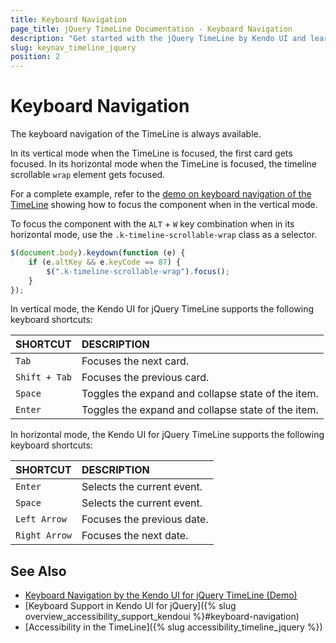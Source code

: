 ```yaml
---
title: Keyboard Navigation
page_title: jQuery TimeLine Documentation - Keyboard Navigation
description: "Get started with the jQuery TimeLine by Kendo UI and learn about the accessibility support it provides through its keyboard navigation functionality."
slug: keynav_timeline_jquery
position: 2
---
```


# Keyboard Navigation

The keyboard navigation of the TimeLine is always available.

In its vertical mode when the TimeLine is focused, the first card gets focused. In its horizontal mode when the TimeLine is focused, the timeline scrollable `wrap` element gets focused.

For a complete example, refer to the [demo on keyboard navigation of the TimeLine](https://demos.telerik.com/kendo-ui/timeline/keyboard-navigation) showing how to focus the component when in the vertical mode.

To focus the component with the `ALT` + `W` key combination when in its horizontal mode, use the `.k-timeline-scrollable-wrap` class as a selector.

```javascript
$(document.body).keydown(function (e) {
    if (e.altKey && e.keyCode == 87) {
        $(".k-timeline-scrollable-wrap").focus();
    }
});
```

In vertical mode, the Kendo UI for jQuery TimeLine supports the following keyboard shortcuts:

| SHORTCUT						| DESCRIPTION				       
|:---                 |:---                      
| `Tab`               | Focuses the next card.   
| `Shift + Tab`       | Focuses the previous card.
| `Space`             | Toggles the expand and collapse state of the item.                                            
| `Enter`             | Toggles the expand and collapse state of the item.

In horizontal mode, the Kendo UI for jQuery TimeLine supports the following keyboard shortcuts:

| SHORTCUT						| DESCRIPTION
|:---                 |:---         
| `Enter`             | Selects the current event.
| `Space`             | Selects the current event.
| `Left Arrow`        | Focuses the previous date.
| `Right Arrow`       | Focuses the next date.   

## See Also

* [Keyboard Navigation by the Kendo UI for jQuery TimeLine (Demo)](https://demos.telerik.com/kendo-ui/timeline/keyboard-navigation)
* [Keyboard Support in Kendo UI for jQuery]({% slug overview_accessibility_support_kendoui %}#keyboard-navigation)
* [Accessibility in the TimeLine]({% slug accessibility_timeline_jquery %})
